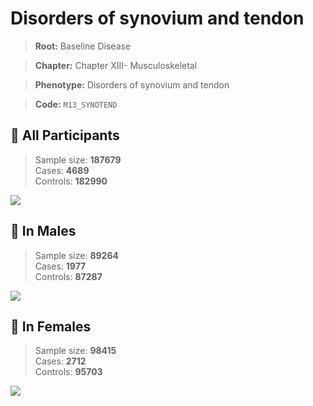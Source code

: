 # Disorders of synovium and tendon

> **Root:** Baseline Disease  

> **Chapter:** Chapter XIII- Musculoskeletal  

> **Phenotype:** Disorders of synovium and tendon  

> **Code:** `M13_SYNOTEND`

## 🧪 All Participants  
> Sample size: **187679**  
> Cases: **4689**  
> Controls: **182990**
<img src="/Disease/Figures/ALL/Incidence/M13_SYNOTEND.png"/>
<CsvTable src="/Disease/Data/ALL/Incidence/COX_M13_SYNOTEND.csv" label="🔍 View full results" />

## 👨 In Males  
> Sample size: **89264**  
> Cases: **1977**  
> Controls: **87287**
<img src="/Disease/Figures/Male/Incidence/M13_SYNOTEND.png"/>
<CsvTable src="/Disease/Data/Male/Incidence/COX_M13_SYNOTEND.csv" label="🔍 View full results" />

## 👩 In Females  
> Sample size: **98415**  
> Cases: **2712**  
> Controls: **95703**
<img src="/Disease/Figures/Female/Incidence/M13_SYNOTEND.png"/>
<CsvTable src="/Disease/Data/Female/Incidence/COX_M13_SYNOTEND.csv" label="🔍 View full results" />
